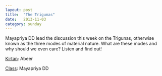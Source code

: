 ```yaml
---
layout: post
title:  "The Trigunas"
date:   2013-11-03
category: sunday
---
```


Mayapriya DD lead the discussion this week on the Trigunas, otherwise known as the three modes of material nature. What are these modes and why should we even care? Listen and find out!

[Kirtan](https://s3.amazonaws.com/Bhakti/2013-11-03-The-Trigunas/Abeer.Kirtan.mp3): Abeer

[Class](https://s3.amazonaws.com/Bhakti/2013-11-03-The-Trigunas/MayapriyaDD.Class.mp3): Mayapriya DD

